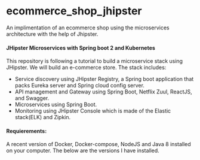 # ecommerce_shop_jhipster
An implimentation of an ecommerce shop using the microservices architecture with the help of Jhipster.


<h4>JHipster Microservices with Spring boot 2 and Kubernetes</h4>

This repository is following a tutorial to build a microservice stack using JHipster. We will build an e-commerce store. 
The stack includes:
<ul>
<li>Service discovery using JHipster Registry, a Spring boot application that packs Eureka server and Spring cloud config server.</li>
<li>API management and Gateway using Spring Boot, Netflix Zuul, ReactJS, and Swagger.</li>
<li>Microservices using Spring Boot.</li>
<li>Monitoring using JHipster Console which is made of the Elastic stack(ELK) and Zipkin.</li>
</ul>

<h4>Requierements:</h4>

A recent version of Docker, Docker-compose, NodeJS and Java 8 installed on your computer. The below are the versions I have installed.
